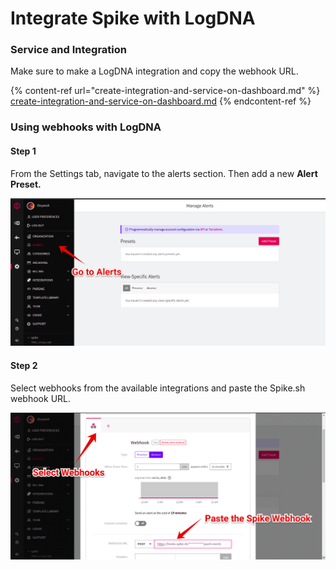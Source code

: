 # Integrate Spike with LogDNA

### Service and Integration

Make sure to make a LogDNA integration and copy the webhook URL.

{% content-ref url="create-integration-and-service-on-dashboard.md" %}
[create-integration-and-service-on-dashboard.md](create-integration-and-service-on-dashboard.md)
{% endcontent-ref %}



### Using webhooks with LogDNA

#### Step 1

From the Settings tab, navigate to the alerts section. Then add a new **Alert Preset.**

![](<../.gitbook/assets/image (107).png>)



#### Step 2

Select webhooks from the available integrations and paste the Spike.sh webhook URL.

![](<../.gitbook/assets/image (108).png>)
